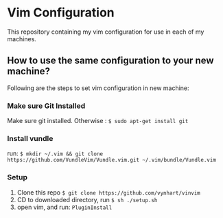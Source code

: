 # Vim Configuration
This repository containing my vim configuration for use in each of my machines.

## How to use the same configuration to your new machine?
Following are the steps to set vim configuration in new machine:

### Make sure Git Installed
Make sure git installed. Otherwise : `$ sudo apt-get install git`

### Install vundle
run:
  `$ mkdir ~/.vim && git clone https://github.com/VundleVim/Vundle.vim.git ~/.vim/bundle/Vundle.vim`

### Setup
1. Clone this repo
  `$ git clone https://github.com/vynhart/vinvim`
2. CD to downloaded directory, run 
  `$ sh ./setup.sh`
3. open vim, and run:
  `PluginInstall`
